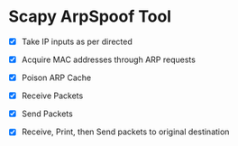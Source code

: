 # Scapy ArpSpoof Tool

- [X] Take IP inputs as per directed
- [X] Acquire MAC addresses through ARP requests
- [X] Poison ARP Cache  
- [X] Receive Packets  
- [X] Send Packets  
- [X] Receive, Print, then Send packets to original destination

